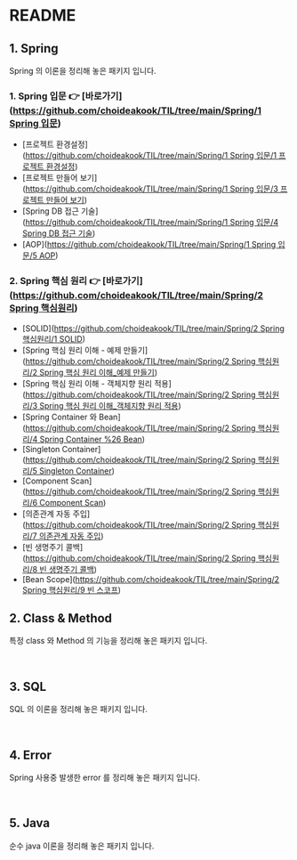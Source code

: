 # README

## 1. Spring

Spring 의 이론을 정리해 놓은 패키지 입니다.

### 1. Spring 입문 👉 [바로가기]([https://github.com/choideakook/TIL/tree/main/Spring/1 Spring 입문](https://github.com/choideakook/TIL/tree/main/Spring/1%20Spring%20%EC%9E%85%EB%AC%B8))

- [프로젝트 환경설정]([https://github.com/choideakook/TIL/tree/main/Spring/1 Spring 입문/1 프로젝트 환경설정](https://github.com/choideakook/TIL/tree/main/Spring/1%20Spring%20%EC%9E%85%EB%AC%B8/1%20%ED%94%84%EB%A1%9C%EC%A0%9D%ED%8A%B8%20%ED%99%98%EA%B2%BD%EC%84%A4%EC%A0%95))
- [프로젝트 만들어 보기]([https://github.com/choideakook/TIL/tree/main/Spring/1 Spring 입문/3 프로젝트 만들어 보기](https://github.com/choideakook/TIL/tree/main/Spring/1%20Spring%20%EC%9E%85%EB%AC%B8/3%20%ED%94%84%EB%A1%9C%EC%A0%9D%ED%8A%B8%20%EB%A7%8C%EB%93%A4%EC%96%B4%20%EB%B3%B4%EA%B8%B0))
- [Spring DB 접근 기술]([https://github.com/choideakook/TIL/tree/main/Spring/1 Spring 입문/4 Spring DB 접근 기술](https://github.com/choideakook/TIL/tree/main/Spring/1%20Spring%20%EC%9E%85%EB%AC%B8/4%20Spring%20DB%20%EC%A0%91%EA%B7%BC%20%EA%B8%B0%EC%88%A0))
- [AOP]([https://github.com/choideakook/TIL/tree/main/Spring/1 Spring 입문/5 AOP](https://github.com/choideakook/TIL/tree/main/Spring/1%20Spring%20%EC%9E%85%EB%AC%B8/5%20AOP))

### 2. Spring 핵심 원리 👉 [바로가기]([https://github.com/choideakook/TIL/tree/main/Spring/2 Spring 핵심원리](https://github.com/choideakook/TIL/tree/main/Spring/2%20Spring%20%ED%95%B5%EC%8B%AC%EC%9B%90%EB%A6%AC))

- [SOLID]([https://github.com/choideakook/TIL/tree/main/Spring/2 Spring 핵심원리/1 SOLID](https://github.com/choideakook/TIL/tree/main/Spring/2%20Spring%20%ED%95%B5%EC%8B%AC%EC%9B%90%EB%A6%AC/1%20SOLID))
- [Spring 핵심 원리 이해 - 예제 만들기]([https://github.com/choideakook/TIL/tree/main/Spring/2 Spring 핵심원리/2 Spring 핵심 원리 이해_예제 만들기](https://github.com/choideakook/TIL/tree/main/Spring/2%20Spring%20%ED%95%B5%EC%8B%AC%EC%9B%90%EB%A6%AC/2%20Spring%20%ED%95%B5%EC%8B%AC%20%EC%9B%90%EB%A6%AC%20%EC%9D%B4%ED%95%B4_%EC%98%88%EC%A0%9C%20%EB%A7%8C%EB%93%A4%EA%B8%B0))
- [Spring 핵심 원리 이해 - 객체지향 원리 적용]([https://github.com/choideakook/TIL/tree/main/Spring/2 Spring 핵심원리/3 Spring 핵심 원리 이해_객체지향 원리 적용](https://github.com/choideakook/TIL/tree/main/Spring/2%20Spring%20%ED%95%B5%EC%8B%AC%EC%9B%90%EB%A6%AC/3%20Spring%20%ED%95%B5%EC%8B%AC%20%EC%9B%90%EB%A6%AC%20%EC%9D%B4%ED%95%B4_%EA%B0%9D%EC%B2%B4%EC%A7%80%ED%96%A5%20%EC%9B%90%EB%A6%AC%20%EC%A0%81%EC%9A%A9))
- [Spring Container 와 Bean]([https://github.com/choideakook/TIL/tree/main/Spring/2 Spring 핵심원리/4 Spring Container %26 Bean](https://github.com/choideakook/TIL/tree/main/Spring/2%20Spring%20%ED%95%B5%EC%8B%AC%EC%9B%90%EB%A6%AC/4%20Spring%20Container%20%26%20Bean))
- [Singleton Container]([https://github.com/choideakook/TIL/tree/main/Spring/2 Spring 핵심원리/5 Singleton Container](https://github.com/choideakook/TIL/tree/main/Spring/2%20Spring%20%ED%95%B5%EC%8B%AC%EC%9B%90%EB%A6%AC/5%20Singleton%20Container))
- [Component Scan]([https://github.com/choideakook/TIL/tree/main/Spring/2 Spring 핵심원리/6 Component Scan](https://github.com/choideakook/TIL/tree/main/Spring/2%20Spring%20%ED%95%B5%EC%8B%AC%EC%9B%90%EB%A6%AC/6%20Component%20Scan))
- [의존관계 자동 주입]([https://github.com/choideakook/TIL/tree/main/Spring/2 Spring 핵심원리/7 의존관계 자동 주입](https://github.com/choideakook/TIL/tree/main/Spring/2%20Spring%20%ED%95%B5%EC%8B%AC%EC%9B%90%EB%A6%AC/7%20%EC%9D%98%EC%A1%B4%EA%B4%80%EA%B3%84%20%EC%9E%90%EB%8F%99%20%EC%A3%BC%EC%9E%85))
- [빈 생명주기 콜백]([https://github.com/choideakook/TIL/tree/main/Spring/2 Spring 핵심원리/8 빈 생명주기 콜백](https://github.com/choideakook/TIL/tree/main/Spring/2%20Spring%20%ED%95%B5%EC%8B%AC%EC%9B%90%EB%A6%AC/8%20%EB%B9%88%20%EC%83%9D%EB%AA%85%EC%A3%BC%EA%B8%B0%20%EC%BD%9C%EB%B0%B1))
- [Bean Scope]([https://github.com/choideakook/TIL/tree/main/Spring/2 Spring 핵심원리/9 빈 스코프](https://github.com/choideakook/TIL/tree/main/Spring/2%20Spring%20%ED%95%B5%EC%8B%AC%EC%9B%90%EB%A6%AC/9%20%EB%B9%88%20%EC%8A%A4%EC%BD%94%ED%94%84))

## 2. Class & Method

특정 class 와 Method 의 기능을 정리해 놓은 패키지 입니다.

<br>

## 3. SQL

SQL 의 이론을 정리해 놓은 패키지 입니다.

<br>

## 4. Error

Spring 사용중 발생한 error 를 정리해 놓은 패키지 입니다.

<br>

## 5. Java

순수 java 이론을 정리해 놓은 패키지 입니다.